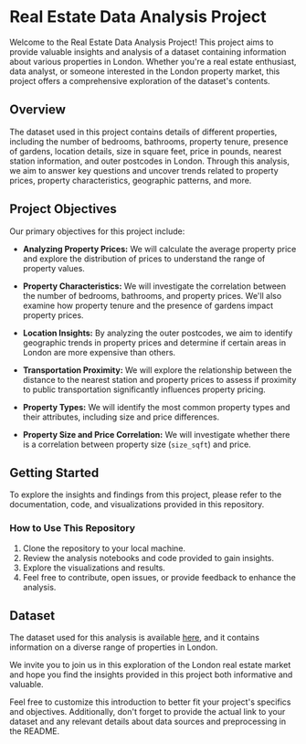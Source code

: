 # Real Estate Data Analysis Project

Welcome to the Real Estate Data Analysis Project! This project aims to provide valuable insights and analysis of a dataset containing information about various properties in London. Whether you're a real estate enthusiast, data analyst, or someone interested in the London property market, this project offers a comprehensive exploration of the dataset's contents.

## Overview

The dataset used in this project contains details of different properties, including the number of bedrooms, bathrooms, property tenure, presence of gardens, location details, size in square feet, price in pounds, nearest station information, and outer postcodes in London. Through this analysis, we aim to answer key questions and uncover trends related to property prices, property characteristics, geographic patterns, and more.

## Project Objectives

Our primary objectives for this project include:

- **Analyzing Property Prices:** We will calculate the average property price and explore the distribution of prices to understand the range of property values.

- **Property Characteristics:** We will investigate the correlation between the number of bedrooms, bathrooms, and property prices. We'll also examine how property tenure and the presence of gardens impact property prices.

- **Location Insights:** By analyzing the outer postcodes, we aim to identify geographic trends in property prices and determine if certain areas in London are more expensive than others.

- **Transportation Proximity:** We will explore the relationship between the distance to the nearest station and property prices to assess if proximity to public transportation significantly influences property pricing.

- **Property Types:** We will identify the most common property types and their attributes, including size and price differences.

- **Property Size and Price Correlation:** We will investigate whether there is a correlation between property size (`size_sqft`) and price.

## Getting Started

To explore the insights and findings from this project, please refer to the documentation, code, and visualizations provided in this repository.

### How to Use This Repository

1. Clone the repository to your local machine.
2. Review the analysis notebooks and code provided to gain insights.
3. Explore the visualizations and results.
4. Feel free to contribute, open issues, or provide feedback to enhance the analysis.

## Dataset

The dataset used for this analysis is available [here](link-to-your-dataset), and it contains information on a diverse range of properties in London.

We invite you to join us in this exploration of the London real estate market and hope you find the insights provided in this project both informative and valuable.

Feel free to customize this introduction to better fit your project's specifics and objectives. Additionally, don't forget to provide the actual link to your dataset and any relevant details about data sources and preprocessing in the README.
